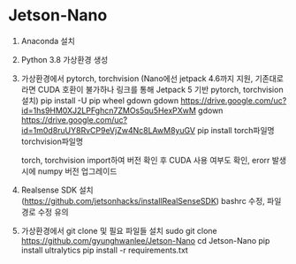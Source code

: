 # Jetson-Nano

1. Anaconda 설치
2. Python 3.8 가상환경 생성
3. 가상환경에서 pytorch, torchvision (Nano에선 jetpack 4.6까지 지원, 기존대로라면 CUDA 호환이 불가하나 링크를 통해 Jetpack 5 기반 pytorch, torchvision 설치)
   pip install -U pip wheel gdown
   gdown https://drive.google.com/uc?id=1hs9HM0XJ2LPFghcn7ZMOs5qu5HexPXwM
   gdown https://drive.google.com/uc?id=1m0d8ruUY8RvCP9eVjZw4Nc8LAwM8yuGV
   pip install torch파일명 torchvision파일명

   torch, torchvision import하여 버전 확인 후 CUDA 사용 여부도 확인, erorr 발생 시에 numpy 버전 업그레이드

4. Realsense SDK 설치 (https://github.com/jetsonhacks/installRealSenseSDK)
   bashrc 수정, 파일 경로 수정 유의

5. 가상환경에서 git clone 및 필요 파일들 설치
   sudo git clone https://github.com/gyunghwanlee/Jetson-Nano
   cd Jetson-Nano
   pip install ultralytics
   pip install -r requirements.txt
   



